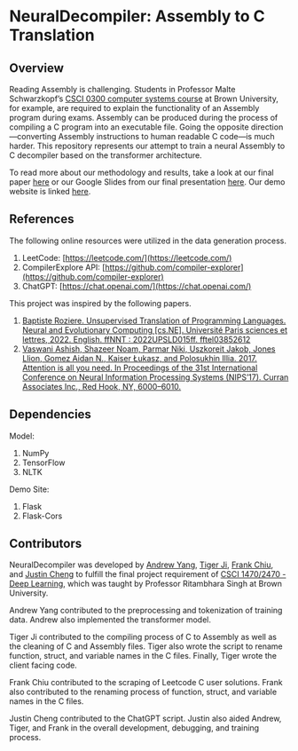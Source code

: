 # NeuralDecompiler: Assembly to C Translation



## Overview
Reading Assembly is challenging. Students in Professor Malte Schwarzkopf’s [CSCI 0300 computer systems course](http://cs300.systems/) at Brown University, for example, are required to explain the functionality of an Assembly program during exams. Assembly can be produced during the process of compiling a C program into an executable file. Going the opposite direction—converting Assembly instructions to human readable C code—is much harder. This repository represents our attempt to train a neural Assembly to C decompiler based on the transformer architecture.

To read more about our methodology and results, take a look at our final paper [here](https://drive.google.com/file/d/1HkLHclPMo-HezhEa6BSBVBZr_9B5gcia/view?usp=share_link) or our Google Slides from our final presentation [here](https://docs.google.com/presentation/d/1KJVWduM-h1BoByQLOI547fGsn7eYeUYhOxV7LDxvTN8/edit?usp=share_link). Our demo website is linked [here](https://neuraldecompiler.pythonanywhere.com/). 

## References
The following online resources were utilized in the data generation process.
1. LeetCode: [https://leetcode.com/](https://leetcode.com/)
2. CompilerExplore API: [https://github.com/compiler-explorer](https://github.com/compiler-explorer)
3. ChatGPT: [https://chat.openai.com/](https://chat.openai.com/)

This project was inspired by the following papers.
1. [Baptiste Roziere. Unsupervised Translation of Programming Languages. Neural and Evolutionary
Computing [cs.NE]. Université Paris sciences et lettres, 2022. English. ffNNT : 2022UPSLD015ff. fftel03852612](https://theses.hal.science/tel-03852612/document)
2. [Vaswani Ashish, Shazeer Noam, Parmar Niki, Uszkoreit Jakob, Jones Llion, Gomez Aidan N., Kaiser Łukasz, and Polosukhin Illia. 2017. Attention is all you need. In Proceedings of the 31st International Conference on Neural Information Processing Systems (NIPS’17). Curran Associates Inc., Red Hook, NY, 6000–6010.](https://arxiv.org/abs/1706.03762)

## Dependencies
Model:
1. NumPy
2. TensorFlow
3. NLTK

Demo Site:
1. Flask
2. Flask-Cors

## Contributors
NeuralDecompiler was developed by [Andrew Yang](https://github.com/ajy25), [Tiger Ji](https://github.com/taiga-forestry), [Frank Chiu](https://github.com/frankchiu12), and [Justin Cheng](https://github.com/jqhc) to fulfill the final project requirement of [CSCI 1470/2470 - Deep Learning](https://brown-deep-learning.github.io/dl-website-s23/), which was taught by Professor Ritambhara Singh at Brown University. 

Andrew Yang contributed to the preprocessing and tokenization of training data. Andrew also implemented the transformer model.

Tiger Ji contributed to the compiling process of C to Assembly as well as the cleaning of C and Assembly files. Tiger also wrote the script to rename function, struct, and variable names in the C files. Finally, Tiger wrote the client facing code.

Frank Chiu contributed to the scraping of Leetcode C user solutions. Frank also contributed to the renaming process of function, struct, and variable names in the C files. 

Justin Cheng contributed to the ChatGPT script. Justin also aided Andrew, Tiger, and Frank in the overall development, debugging, and training process. 
